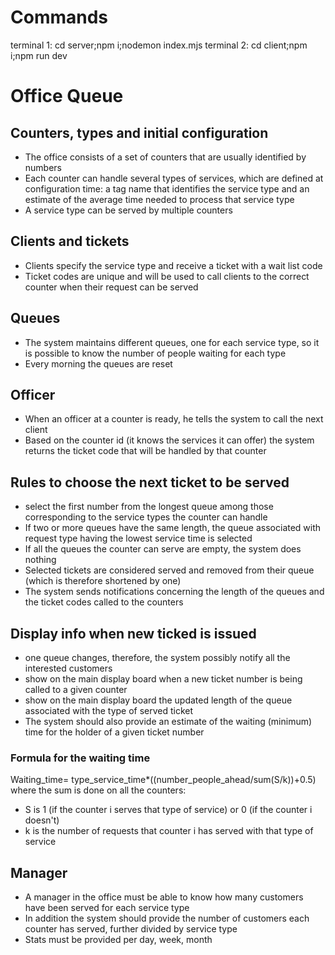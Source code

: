 # Commands

terminal 1: cd server;npm i;nodemon index.mjs
terminal 2: cd client;npm i;npm run dev 

# Office Queue

## Counters, types and initial configuration
- The office consists of a set of counters that are usually identified by numbers
- Each counter can handle several types of services, which are defined at configuration time: a tag name that identifies the service type and an estimate of the average time needed to process that service type
- A service type can be served by multiple counters

## Clients and tickets
- Clients specify the service type and receive a ticket with a wait list code
- Ticket codes are unique and will be used to call clients to the correct counter when their request can be served

## Queues
- The system maintains different queues, one for each service type, so it is possible to know the number of people waiting for each type
- Every morning the queues are reset

## Officer
- When an officer at a counter is ready, he tells the system to call the next client
- Based on the counter id (it knows the services it can offer) the system returns the ticket code that will be handled by that counter

## Rules to choose the next ticket to be served
- select the first number from the longest queue among those corresponding to the service types the counter can handle
- If two or more queues have the same length, the queue associated with request type having the lowest service time is selected
- If all the queues the counter can serve are empty, the system does nothing
- Selected tickets are considered served and removed from their queue (which is therefore shortened by one)
- The system sends notifications concerning the length of the queues and the ticket codes called to the counters

## Display info when new ticked is issued
- one queue changes, therefore, the system possibly notify all the interested customers
- show on the main display board when a new ticket number is being called to a given counter
- show on the main display board the updated length of the queue associated with the type of served ticket
- The system should also provide an estimate of the waiting (minimum) time for the holder of a given ticket number

### Formula for the waiting time
Waiting_time= type_service_time*((number_people_ahead/sum(S/k))+0.5)
where the sum is done on all the counters:
- S is 1 (if the counter i serves that type of service) or 0 (if the counter i doesn't)
- k is the number of requests that counter i has served with that type of service

## Manager
- A manager in the office must be able to know how many customers have been served for each service type
- In addition the system should provide the number of customers each counter has served, further divided by service type
- Stats must be provided per day, week, month
